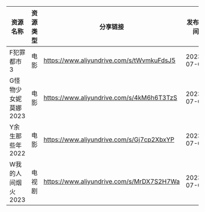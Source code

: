 | 资源名称         | 资源类型 | 分享链接                                      | 发布时间       |
| ------------ | ---- | ----------------------------------------- | ---------- |
| F犯罪都市3       | 电影   | https://www.aliyundrive.com/s/tWvmkuFdsJ5 | 2023-07-06 |
| G怪物少女妮莫娜2023 | 电影   | https://www.aliyundrive.com/s/4kM6h6T3TzS | 2023-07-06 |
| Y余生那些年2022   | 电影   | https://www.aliyundrive.com/s/Gj7cp2XbxYP | 2023-07-06 |
| W我的人间烟火2023  | 电视剧  | https://www.aliyundrive.com/s/MrDX7S2H7Wa | 2023-07-06 |
